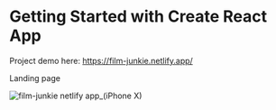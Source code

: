 # Getting Started with Create React App

Project demo here: https://film-junkie.netlify.app/

Landing page

![film-junkie netlify app_(iPhone X)](https://user-images.githubusercontent.com/48602776/129799693-72058e35-f095-47cd-bef4-252f2358b921.png)
